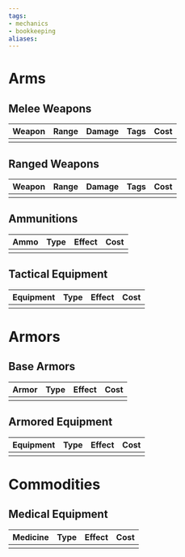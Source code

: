 ```yaml
---
tags:
- mechanics
- bookkeeping
aliases:
---
```

# Arms
## Melee Weapons
| Weapon | Range | Damage | Tags | Cost |
| ------ | ----- | ------ | ---- | ---- |
|        |       |        |      |      |

## Ranged Weapons
| Weapon | Range | Damage | Tags | Cost |
| ------ | ----- | ------ | ---- | ---- |
|        |       |        |      |      |
## Ammunitions
| Ammo | Type | Effect | Cost |
| ---- | ---- | ------ | ---- |
|      |      |        |      |

## Tactical Equipment
| Equipment | Type | Effect | Cost |
| --------- | ---- | ------ | ---- |
|           |      |        |      |

# Armors
## Base Armors
| Armor | Type | Effect | Cost |
| ----- | ---- | ------ | ---- |
|       |      |        |      |

## Armored Equipment
| Equipment | Type | Effect | Cost |
| --------- | ---- | ------ | ---- |
|           |      |        |      |

# Commodities

## Medical Equipment
| Medicine | Type | Effect | Cost |
| -------- | ---- | ------ | ---- |
|          |      |        |      |